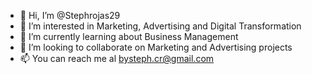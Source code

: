 - 👋 Hi, I’m @Stephrojas29
- 👀 I’m interested in Marketing, Advertising and  Digital Transformation
- 🌱 I’m currently learning about Business Management
- 💞️ I’m looking to collaborate on Marketing and Advertising projects
- 📫 You can reach me  al bysteph.cr@gmail.com

<!---
Stephrojas29/Stephrojas29 is a ✨ special ✨ repository because its `README.md` (this file) appears on your GitHub profile.
You can click the Preview link to take a look at your changes.
--->
